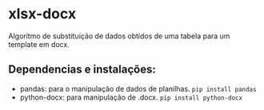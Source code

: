 # xlsx-docx
Algoritmo de substituição de dados obtidos de uma tabela para um template em docx.

## Dependencias e instalações:
- pandas: para o manipulação de dados de planilhas. ```pip install pandas```
- python-docx: para manipulação de .docx. ```pip install python-docx```
